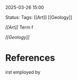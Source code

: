 2025-03-26 15:00

Status:
Tags: [[Art]] [[Geology]]

*[[Art]]* Term f

*[[Geology]]* 

# References
irst employed by

